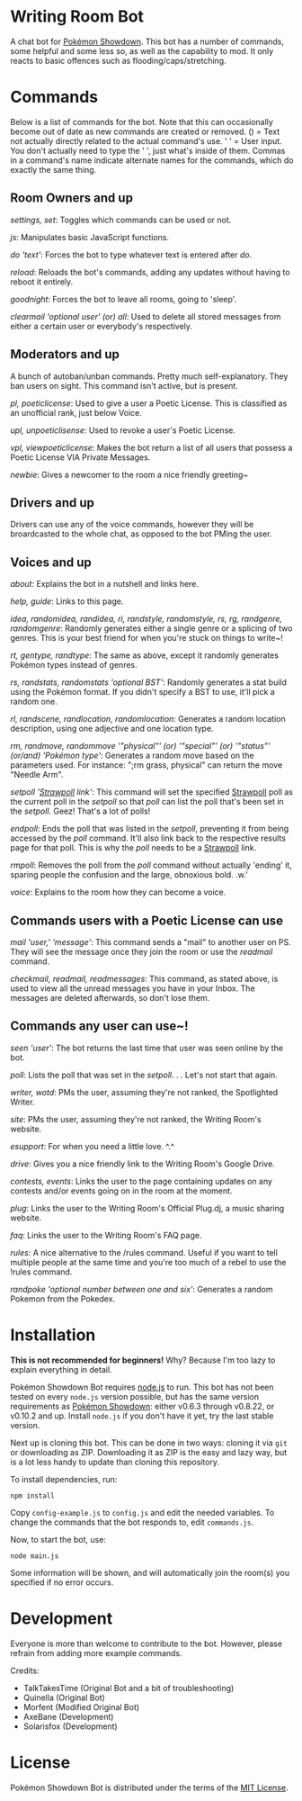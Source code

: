 Writing Room Bot
====================

A chat bot for [Pokémon Showdown][1]. This bot has a number of commands, some helpful and some less so, as well as the capability to mod. It only reacts to basic offences such as flooding/caps/stretching.

  [1]: http://www.pokemonshowdown.com/

Commands
========
Below is a list of commands for the bot. Note that this can occasionally become out of date as new commands are created or removed. () = Text not actually directly related to the actual command's use. ' ' = User input. You don't actually need to type the ' ', just what's inside of them. Commas in a command's name indicate alternate names for the commands, which do exactly the same thing.

Room Owners and up
------------------
*settings, set*: Toggles which commands can be used or not.

*js*: Manipulates basic JavaScript functions.

*do 'text'*: Forces the bot to type whatever text is entered after *do*.

*reload*: Reloads the bot's commands, adding any updates without having to reboot it entirely.

*goodnight*: Forces the bot to leave all rooms, going to 'sleep'.

*clearmail 'optional user' (or) all*: Used to delete all stored messages from either a certain user or everybody's respectively.

Moderators and up
-----------------

A bunch of autoban/unban commands. Pretty much self-explanatory. They ban users on sight. This command isn't active, but is present.

*pl, poeticlicense*: Used to give a user a Poetic License. This is classified as an unofficial rank, just below Voice.

*upl, unpoeticlisense*: Used to revoke a user's Poetic License. 

*vpl, viewpoeticlicense*: Makes the bot return a list of all users that possess a Poetic License VIA Private Messages.

*newbie*: Gives a newcomer to the room a nice friendly greeting~

Drivers and up
--------------

Drivers can use any of the voice commands, however they will be broardcasted to the whole chat, as opposed to the bot PMing the user.

Voices and up
-------------
*about*: Explains the bot in a nutshell and links here.

*help, guide*: Links to this page.

*idea, randomidea, randidea, ri, randstyle, randomstyle, rs, rg, randgenre, randomgenre*: Randomly generates either a single genre or a splicing of two genres. This is your best friend for when you're stuck on things to write~!

*rt, gentype, randtype*: The same as above, except it randomly generates Pokémon types instead of genres.

*rs, randstats, randomstats 'optional BST'*: Randomly generates a stat build using the Pokémon format. If you didn't specify a BST to use, it'll pick a random one.

*rl, randscene, randlocation, randomlocation*: Generates a random location description, using one adjective and one location type.

*rm, randmove, randommove '"physical"' (or) '"special"' (or) '"status"' (or/and) 'Pokémon type'*: Generates a random move based on the parameters used. For instance: ";rm grass, physical" can return the move "Needle Arm".

*setpoll '[Strawpoll][4] link'*: This command will set the specified [Strawpoll][4] poll as the current poll in the
*setpoll* so that *poll* can list the poll that's been set in the *setpoll*. Geez! That's a lot of polls!

*endpoll*: Ends the poll that was listed in the *setpoll*, preventing it from being accessed by the *poll* command. It'll also link back to the respective results page for that poll. This is why the *poll* needs to be a [Strawpoll][4] link.

*rmpoll*: Removes the poll from the *poll* command without actually 'ending' it, sparing people the confusion and the large, obnoxious bold. .w.'

*voice*: Explains to the room how they can become a voice. 

Commands users with a Poetic License can use
--------------------------------------------

*mail 'user,' 'message'*: This command sends a "mail" to another user on PS. They will see the message once they join the room or use the *readmail* command.

*checkmail, readmail, readmessages*: This command, as stated above, is used to view all the unread messages you have in your Inbox. The messages are deleted afterwards, so don't lose them.

Commands any user can use~!
---------------------------

*seen 'user'*: The bot returns the last time that user was seen online by the bot.

*poll*: Lists the poll that was set in the *setpoll*. . . Let's not start that again.

*writer, wotd*: PMs the user, assuming they're not ranked, the Spotlighted Writer.

*site*: PMs the user, assuming they're not ranked, the Writing Room's website.

*esupport*: For when you need a little love. ^.^

*drive*: Gives you a nice friendly link to the Writing Room's Google Drive.

*contests, events*: Links the user to the page containing updates on any contests and/or events going on in the room at the moment.

*plug*: Links the user to the Writing Room's Official Plug.dj, a music sharing website. 

*faq*: Links the user to the Writing Room's FAQ page.

*rules*: A nice alternative to the /rules command. Useful if you want to tell multiple people at the same time and you're too much of a rebel to use the !rules command.

*randpoke 'optional number between one and six'*: Generates a random Pokemon from the Pokedex. 

Installation
============

**This is not recommended for beginners!**
Why? Because I'm too lazy to explain everything in detail.

Pokémon Showdown Bot requires [node.js][2] to run.
This bot has not been tested on every `node.js` version possible, but has the same version requirements as [Pokémon Showdown][3]: either v0.6.3 through v0.8.22, or v0.10.2 and up.
Install `node.js` if you don't have it yet, try the last stable version.

Next up is cloning this bot. This can be done in two ways: cloning it via `git` or downloading as ZIP.
Downloading it as ZIP is the easy and lazy way, but is a lot less handy to update than cloning this repository.

To install dependencies, run:

    npm install

Copy `config-example.js` to `config.js` and edit the needed variables.
To change the commands that the bot responds to, edit `commands.js`.

Now, to start the bot, use:

    node main.js

Some information will be shown, and will automatically join the room(s) you specified if no error occurs.

  [2]: http://nodejs.org/
  [3]: https://github.com/Zarel/Pokemon-Showdown
  [4]: http://www.strawpoll.me/

Development
===========

Everyone is more than welcome to contribute to the bot.
However, please refrain from adding more example commands.

Credits:
 - TalkTakesTime (Original Bot and a bit of troubleshooting)
 - Quinella (Original Bot)
 - Morfent (Modified Original Bot)
 - AxeBane (Development)
 - Solarisfox (Development)

License
=======

Pokémon Showdown Bot is distributed under the terms of the [MIT License][5].

  [5]: https://github.com/Quinella/Pokemon-Showdown-Bot/blob/master/LICENSE
